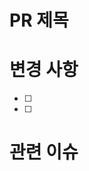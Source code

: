 # PR 제목

<!-- ex) 버튼 기능 구현 -->

# 변경 사항

<!-- 변경사항 목록을 작성-->

- [ ] <!-- ex) 1. 버튼 디자인 변경-->
- [ ] <!-- ex) 2. 버튼 기능 변경-->

# 관련 이슈

<!-- #이슈번호 - 해결 -->
<!-- ex) #17-API통신 오류 해결-->
